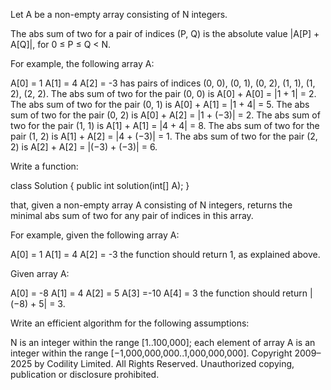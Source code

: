 Let A be a non-empty array consisting of N integers.

The abs sum of two for a pair of indices (P, Q) is the absolute value |A[P] + A[Q]|, for 0 ≤ P ≤ Q < N.

For example, the following array A:

A[0] =  1
A[1] =  4
A[2] = -3
has pairs of indices (0, 0), (0, 1), (0, 2), (1, 1), (1, 2), (2, 2).
The abs sum of two for the pair (0, 0) is A[0] + A[0] = |1 + 1| = 2.
The abs sum of two for the pair (0, 1) is A[0] + A[1] = |1 + 4| = 5.
The abs sum of two for the pair (0, 2) is A[0] + A[2] = |1 + (−3)| = 2.
The abs sum of two for the pair (1, 1) is A[1] + A[1] = |4 + 4| = 8.
The abs sum of two for the pair (1, 2) is A[1] + A[2] = |4 + (−3)| = 1.
The abs sum of two for the pair (2, 2) is A[2] + A[2] = |(−3) + (−3)| = 6.

Write a function:

class Solution { public int solution(int[] A); }

that, given a non-empty array A consisting of N integers, returns the minimal abs sum of two for any pair of indices in this array.

For example, given the following array A:

A[0] =  1
A[1] =  4
A[2] = -3
the function should return 1, as explained above.

Given array A:

A[0] = -8
A[1] =  4
A[2] =  5
A[3] =-10
A[4] =  3
the function should return |(−8) + 5| = 3.

Write an efficient algorithm for the following assumptions:

N is an integer within the range [1..100,000];
each element of array A is an integer within the range [−1,000,000,000..1,000,000,000].
Copyright 2009–2025 by Codility Limited. All Rights Reserved. Unauthorized copying, publication or disclosure prohibited.